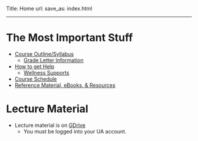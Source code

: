 Title: Home
url:
save_as: index.html

----

# The Most Important Stuff

* [Course Outline/Syllabus]({filename}/general/outline.md)
    * [Grade Letter Information]({filename}/general/grade_letters.md)
* [How to get Help]({filename}/general/help.md)
    * [Wellness Supports]({filename}/general/help.md#wellness-supports)
* [Course Schedule]({filename}/general/schedule.md)
* [Reference Material, eBooks, & Resources]({filename}/general/resources.md)


# Lecture Material

* Lecture material is on [GDrive](https://drive.google.com/drive/folders/1ABouOWx-sq8U3VpnQ8tXMv1LRwgSvHwq?usp=drive_link)
    * You must be logged into your UA account.